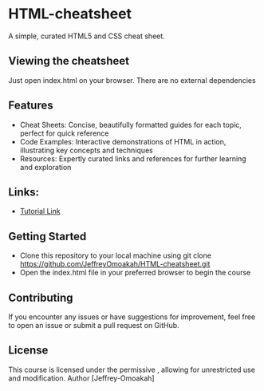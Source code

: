 # HTML-cheatsheet
A simple, curated HTML5 and CSS cheat sheet.

## Viewing the cheatsheet
Just open index.html on your browser. There are no external dependencies

## Features
- Cheat Sheets: Concise, beautifully formatted guides for each topic, perfect for quick reference
- Code Examples: Interactive demonstrations of HTML in action, illustrating key concepts and techniques
- Resources: Expertly curated links and references for further learning and exploration

## Links:
- [Tutorial Link](https://youtu.be/HD13eq_Pmp8?si=1wUzeYG27nWTYCqM)

## Getting Started
- Clone this repository to your local machine using git clone https://github.com/JeffreyOmoakah/HTML-cheatsheet.git
- Open the index.html file in your preferred browser to begin the course

## Contributing
If you encounter any issues or have suggestions for improvement, feel free to open an issue or submit a pull request on GitHub.

## License
This course is licensed under the permissive , allowing for unrestricted use and modification.
Author
[Jeffrey-Omoakah]

